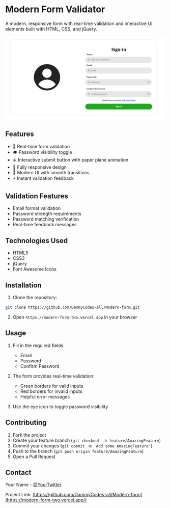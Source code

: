 # Modern Form Validator

A modern, responsive form with real-time validation and interactive UI elements built with HTML, CSS, and jQuery.

![Form Preview](images/form.png)

## Features

- 🎯 Real-time form validation
- 👁️ Password visibility toggle
- ✈️ Interactive submit button with paper plane animation
- 📱 Fully responsive design
- 🎨 Modern UI with smooth transitions
- ⚡ Instant validation feedback

## Validation Features

- Email format validation
- Password strength requirements
- Password matching verification
- Real-time feedback messages

## Technologies Used

- HTML5
- CSS3
- jQuery
- Font Awesome Icons

## Installation

1. Clone the repository:
```bash
git clone https://github.com/DammyCodes-all/Modern-form.git
```

2. Open `https://modern-form-two.vercel.app` in your browser

## Usage

1. Fill in the required fields:
   - Email
   - Password
   - Confirm Password

2. The form provides real-time validation:
   - Green borders for valid inputs
   - Red borders for invalid inputs
   - Helpful error messages

3. Use the eye icon to toggle password visibility

## Contributing

1. Fork the project
2. Create your feature branch (`git checkout -b feature/AmazingFeature`)
3. Commit your changes (`git commit -m 'Add some AmazingFeature'`)
4. Push to the branch (`git push origin feature/AmazingFeature`)
5. Open a Pull Request

## Contact

Your Name - [@YourTwitter](https://twitter.com/YourTwitter)

Project Link: [https://github.com/DammyCodes-all/Modern-form](https://modern-form-two.vercel.app/)